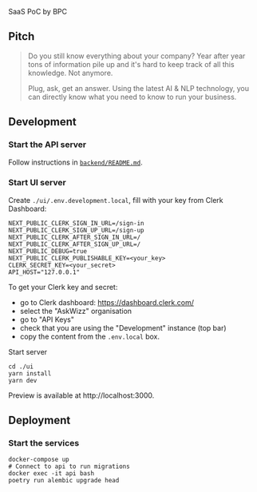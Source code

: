 SaaS PoC by BPC

## Pitch

> Do you still know everything about your company?
> Year after year tons of information pile up and it's hard to keep track of all this knowledge.
> Not anymore.
>
> Plug, ask, get an answer.
> Using the latest AI & NLP technology, you can directly know what you need to know to run your business.

## Development

### Start the API server

Follow instructions in [`backend/README.md`](./backend/README.md).

### Start UI server

Create `./ui/.env.development.local`, fill with your key from Clerk Dashboard:

```
NEXT_PUBLIC_CLERK_SIGN_IN_URL=/sign-in
NEXT_PUBLIC_CLERK_SIGN_UP_URL=/sign-up
NEXT_PUBLIC_CLERK_AFTER_SIGN_IN_URL=/
NEXT_PUBLIC_CLERK_AFTER_SIGN_UP_URL=/
NEXT_PUBLIC_DEBUG=true
NEXT_PUBLIC_CLERK_PUBLISHABLE_KEY=<your_key>
CLERK_SECRET_KEY=<your_secret>
API_HOST="127.0.0.1"
```

To get your Clerk key and secret:

- go to Clerk dashboard: https://dashboard.clerk.com/
- select the "AskWizz" organisation
- go to "API Keys"
- check that you are using the "Development" instance (top bar)
- copy the content from the `.env.local` box.

Start server

```console
cd ./ui
yarn install
yarn dev
```

Preview is available at http://localhost:3000.

## Deployment

### Start the services

```
docker-compose up
# Connect to api to run migrations
docker exec -it api bash
poetry run alembic upgrade head
```
